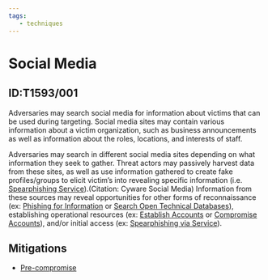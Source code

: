 ```yaml
---
tags:
   - techniques
---
```

# Social Media
## ID:T1593/001
Adversaries may search social media for information about victims that can be used during targeting. Social media sites may contain various information about a victim organization, such as business announcements as well as information about the roles, locations, and interests of staff.

Adversaries may search in different social media sites depending on what information they seek to gather. Threat actors may passively harvest data from these sites, as well as use information gathered to create fake profiles/groups to elicit victim’s into revealing specific information (i.e. [Spearphishing Service](/mitre/techniques/T1598/001)).(Citation: Cyware Social Media) Information from these sources may reveal opportunities for other forms of reconnaissance (ex: [Phishing for Information](/mitre/techniques/T1598) or [Search Open Technical Databases](/mitre/techniques/T1596)), establishing operational resources (ex: [Establish Accounts](/mitre/techniques/T1585) or [Compromise Accounts](/mitre/techniques/T1586)), and/or initial access (ex: [Spearphishing via Service](/mitre/techniques/T1566/003)).
## Mitigations
* [Pre-compromise](mitigations/M1056)
